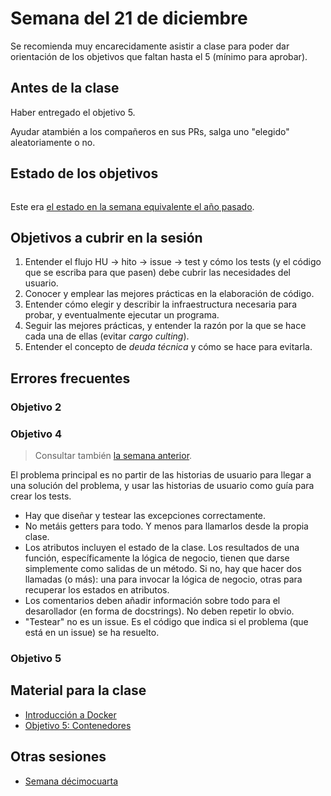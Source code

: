 # Semana del 21 de diciembre

Se recomienda muy encarecidamente asistir a clase para poder dar orientación de
los objetivos que faltan hasta el 5 (mínimo para aprobar).

## Antes de la clase

Haber entregado el objetivo 5.

Ayudar atambién a los compañeros en sus PRs, salga uno "elegido" aleatoriamente
o no.


## Estado de los objetivos

```txt

```

Este era [el estado en la semana equivalente el año
pasado](../sesiones-21-22/semana-15.md).

## Objetivos a cubrir en la sesión

1. Entender el flujo HU → hito → issue → test y cómo los tests (y el código que
   se escriba para que pasen) debe cubrir las necesidades del usuario.
2. Conocer y emplear las mejores prácticas en la elaboración de código.
3. Entender cómo elegir y describir la infraestructura necesaria para probar, y
   eventualmente ejecutar un programa.
4. Seguir las mejores prácticas, y entender la razón por la que se hace cada una
   de ellas (evitar *cargo culting*).
5. Entender el concepto de *deuda técnica* y cómo se hace para evitarla.

## Errores frecuentes


### Objetivo 2


### Objetivo 4

> Consultar también [la semana anterior](semana-14.md#objetivo-4).

El problema principal es no partir de las historias de usuario para
llegar a una solución del problema, y usar las historias de usuario
como guía para crear los tests.

* Hay que diseñar y testear las excepciones correctamente.
* No metáis getters para todo. Y menos para llamarlos desde la propia clase.
* Los atributos incluyen el estado de la clase. Los resultados de una función,
  específicamente la lógica de negocio, tienen que darse simplemente como
  salidas de un método. Si no, hay que hacer dos llamadas (o más): una para
  invocar la lógica de negocio, otras para recuperar los estados en atributos.
* Los comentarios deben añadir información sobre todo para el desarollador (en
  forma de docstrings). No deben repetir lo obvio.
* "Testear" no es un issue. Es el código que indica si el problema (que está en
  un issue) se ha resuelto.

### Objetivo 5


## Material para la clase

* [Introducción a Docker](http://jj.github.io/IV/documentos/temas/Contenedores)
* [Objetivo 5:
  Contenedores](http://jj.github.io/IV/documentos/proyecto/5.Docker)

## Otras sesiones

* [Semana décimocuarta](semana-14.md)


